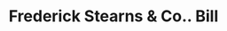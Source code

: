 ---
doi: 10.7916/D8BV8TS1
date_other: unknown
date_other_textual: unknown
form: printed ephemera
genre:
- Invoices
name:
- Frederick Stearns & Co.
object_in_context_url: https://biggert.cul.columbia.edu/items/view/ave_biggert_01876
subject_hierarchical_geographic:
- Detroit, Michigan, United States
- Windsor, Ontario, Canada
- New York, New York, United States
subject_name:
- Frederick Stearns & Co.
title: Frederick Stearns & Co.. Bill
sort_title: Frederick Stearns & Co.. Bill
call_number: ave_biggert_01876
coordinates:
- 42.331388888888895,-83.04583333333333
- 42.28333333333333,-83.0
- 40.71277777777778,-74.00583333333333
pid: ave_biggert_01876
identifiers: ave_biggert_01876
thumbnail: https://derivativo-1.library.columbia.edu/iiif/2/ldpd:490644/full/!256,256/0/native.jpg
permalink: "/biggert/ave_biggert_01876/"
layout: iiif-image-page
---